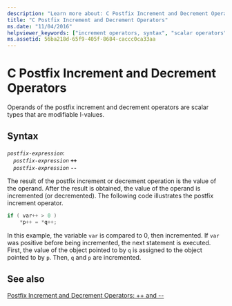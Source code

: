 ```yaml
---
description: "Learn more about: C Postfix Increment and Decrement Operators"
title: "C Postfix Increment and Decrement Operators"
ms.date: "11/04/2016"
helpviewer_keywords: ["increment operators, syntax", "scalar operators", "types [C], scalar"]
ms.assetid: 56ba218d-65f9-405f-8684-caccc0ca33aa
---
```

# C Postfix Increment and Decrement Operators

Operands of the postfix increment and decrement operators are scalar types that are modifiable l-values.

## Syntax

*`postfix-expression`*:\
&emsp;*`postfix-expression`*  **`++`**\
&emsp;*`postfix-expression`*  **`--`**

The result of the postfix increment or decrement operation is the value of the operand. After the result is obtained, the value of the operand is incremented (or decremented). The following code illustrates the postfix increment operator.

```C
if ( var++ > 0 )
    *p++ = *q++;
```

In this example, the variable `var` is compared to 0, then incremented. If `var` was positive before being incremented, the next statement is executed. First, the value of the object pointed to by `q` is assigned to the object pointed to by `p`. Then, `q` and `p` are incremented.

## See also

[Postfix Increment and Decrement Operators: ++ and --](../cpp/postfix-increment-and-decrement-operators-increment-and-decrement.md)
